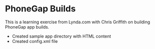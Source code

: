 # PhoneGap Builds

This is a learning exercise from Lynda.com with Chris Griffith on building PhoneGap app builds.

* Created sample app directory with HTML content
* Created config.xml file
